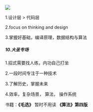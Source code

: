 
![](https://upload-images.jianshu.io/upload_images/15312191-e9413ea16aaf3772.png?imageMogr2/auto-orient/strip%7CimageView2/2/w/1240)

1.设计层 > 代码层

2.focus on thinking and design

3.掌握好基础，编译原理，数据结构与算法

#####  10.大圣专场

1.招式需要找人练，内功自己打坐

2.一段时间专注于一种技术

3.了解历史，掌握未来

4.效率，复杂场景， 算法， 操作系统

书籍：**《毛选》** 暂时不用读 **《算法》第四版**
